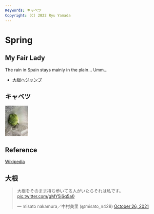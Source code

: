 ```yaml
---
Keywords: キャベツ
Copyright: (C) 2022 Ryu Yamada
---
```



# Spring
## My Fair Lady
The rain in Spain stays mainly in the plain...
Umm...


* [大根へジャンプ](#daikon)


## キャベツ
![キャベツ](./green.jpg)

## Reference

[Wikipedia](https://ja.wikipedia.org/wiki/%E3%82%AD%E3%83%A3%E3%83%99%E3%83%84)


## <span id="daikon">大根</span>

<blockquote class="twitter-tweet"><p lang="ja" dir="ltr">大根をそのまま持ち歩いてる人がいたらそれは私です。 <a href="https://t.co/gMY5jSq5a0">pic.twitter.com/gMY5jSq5a0</a></p>&mdash; misato nakamura／中村美里 (@misato_n428) <a href="https://twitter.com/misato_n428/status/1452960985262657545?ref_src=twsrc%5Etfw">October 26, 2021</a></blockquote> <script async src="https://platform.twitter.com/widgets.js" charset="utf-8"></script>
